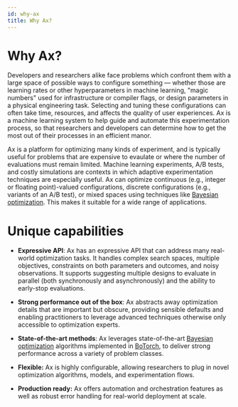 ```yaml
---
id: why-ax
title: Why Ax?
---
```


# Why Ax?

Developers and researchers alike face problems which confront them with a large
space of possible ways to configure something –– whether those are learning
rates or other hyperparameters in machine learning, "magic numbers" used for
infrastructure or compiler flags, or design parameters in a physical engineering
task. Selecting and tuning these configurations can often take time, resources,
and affects the quality of user experiences. Ax is a machine learning system to
help guide and automate this experimentation process, so that researchers and
developers can determine how to get the most out of their processes in an
efficient manor.

Ax is a platform for optimizing many kinds of experiment, and is typically
useful for problems that are expensive to evaulate or where the number of
evaluations must remain limited. Machine learning experiments, A/B tests, and
costly simulations are contexts in which adaptive experimentation techniques are
especially useful. Ax can optimize continuous (e.g., integer or floating
point)-valued configurations, discrete configurations (e.g., variants of an A/B
test), or mixed spaces using techniques like
[Bayesian optimization](./intro-to-bo). This makes it suitable for a wide range
of applications.

# Unique capabilities

- **Expressive API**: Ax has an expressive API that can address many real-world
  optimization tasks. It handles complex search spaces, multiple objectives,
  constraints on both parameters and outcomes, and noisy observations. It
  supports suggesting multiple designs to evaluate in parallel (both
  synchronously and asynchronously) and the ability to early-stop evaluations.

- **Strong performance out of the box**: Ax abstracts away optimization details
  that are important but obscure, providing sensible defaults and enabling
  practitioners to leverage advanced techniques otherwise only accessible to
  optimization experts.

- **State-of-the-art methods**: Ax leverages state-of-the-art
  [Bayesian optimization](./intro-to-bo) algorithms implemented in
  [BoTorch](https://botorch.org/), to deliver strong performance across a
  variety of problem classes.

- **Flexible:** Ax is highly configurable, allowing researchers to plug in novel
  optimization algorithms, models, and experimentation flows.

- **Production ready:** Ax offers automation and orchestration features as well
  as robust error handling for real-world deployment at scale.
